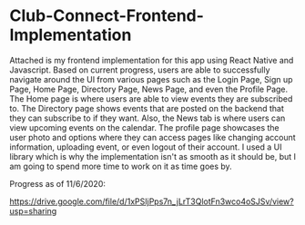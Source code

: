# Club-Connect-Frontend-Implementation
Attached is my frontend implementation for this app using React Native and Javascript. Based on current progress, users are able to successfully navigate around the UI from various pages such as the Login Page, Sign up Page, Home Page, Directory Page, News Page, and even the Profile Page. The Home page is where users are able to view events they are subscribed to. The Directory page shows events that are posted on the backend that they can subscribe to if they want. Also, the News tab is where users can view upcoming events on the calendar. The profile page showcases the user photo and options where they can access pages like changing account information, uploading event, or even logout of their account. I used a UI library which is why the implementation isn't as smooth as it should be, but I am going to spend more time to work on it as time goes by. 


Progress as of 11/6/2020:

https://drive.google.com/file/d/1xPSIjPps7n_jLrT3QlotFn3wco4oSJSv/view?usp=sharing
